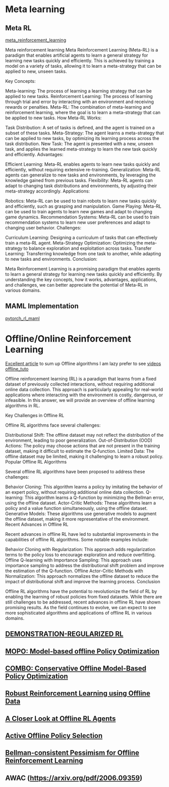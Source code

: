 # Meta learning

## Meta RL
[meta_reinforcement_learning](https://lilianweng.github.io/posts/2019-06-23-meta-rl/)

Meta reinforcement learning
Meta Reinforcement Learning (Meta-RL) is a paradigm that enables artificial agents to learn a general strategy for learning new tasks quickly and efficiently. This is achieved by training a model on a variety of tasks, allowing it to learn a meta-strategy that can be applied to new, unseen tasks.

Key Concepts:

Meta-learning: The process of learning a learning strategy that can be applied to new tasks.
Reinforcement Learning: The process of learning through trial and error by interacting with an environment and receiving rewards or penalties.
Meta-RL: The combination of meta-learning and reinforcement learning, where the goal is to learn a meta-strategy that can be applied to new tasks.
How Meta-RL Works:

Task Distribution: A set of tasks is defined, and the agent is trained on a subset of these tasks.
Meta-Strategy: The agent learns a meta-strategy that can be applied to new tasks, by optimizing its learning process across the task distribution.
New Task: The agent is presented with a new, unseen task, and applies the learned meta-strategy to learn the new task quickly and efficiently.
Advantages:

Efficient Learning: Meta-RL enables agents to learn new tasks quickly and efficiently, without requiring extensive re-training.
Generalization: Meta-RL agents can generalize to new tasks and environments, by leveraging the knowledge gained from previous tasks.
Flexibility: Meta-RL agents can adapt to changing task distributions and environments, by adjusting their meta-strategy accordingly.
Applications:

Robotics: Meta-RL can be used to train robots to learn new tasks quickly and efficiently, such as grasping and manipulation.
Game Playing: Meta-RL can be used to train agents to learn new games and adapt to changing game dynamics.
Recommendation Systems: Meta-RL can be used to train recommendation systems to learn new user preferences and adapt to changing user behavior.
Challenges:

Curriculum Learning: Designing a curriculum of tasks that can effectively train a meta-RL agent.
Meta-Strategy Optimization: Optimizing the meta-strategy to balance exploration and exploitation across tasks.
Transfer Learning: Transferring knowledge from one task to another, while adapting to new tasks and environments.
Conclusion:

Meta Reinforcement Learning is a promising paradigm that enables agents to learn a general strategy for learning new tasks quickly and efficiently. By understanding the key concepts, how it works, advantages, applications, and challenges, we can better appreciate the potential of Meta-RL in various domains.
## MAML Implementation 
[pytorch_rl_maml](https://github.com/tristandeleu/pytorch-maml-rl/tree/master)


# Offline/Online Reinforcement Learning

[Excellent article](https://arxiv.org/pdf/2201.05433) to sum up Offline algorithms
I am lazy prefer to see [videos](https://slideslive.com/38935785/offline-reinforcement-learning-from-algorithms-to-practical-challenges) 
[offline_tuto](https://arxiv.org/pdf/2005.01643)

Offline reinforcement learning (RL) is a paradigm that learns from a fixed dataset of previously collected interactions, without requiring additional online data collection. This approach is particularly appealing for real-world applications where interacting with the environment is costly, dangerous, or infeasible. In this answer, we will provide an overview of offline learning algorithms in RL.

Key Challenges in Offline RL

Offline RL algorithms face several challenges:

Distributional Shift: The offline dataset may not reflect the distribution of the environment, leading to poor generalization.
Out-of-Distribution (OOD) Actions: The policy may choose actions that are not present in the training dataset, making it difficult to estimate the Q-function.
Limited Data: The offline dataset may be limited, making it challenging to learn a robust policy.
Popular Offline RL Algorithms

Several offline RL algorithms have been proposed to address these challenges:

Behavior Cloning: This algorithm learns a policy by imitating the behavior of an expert policy, without requiring additional online data collection.
Q-learning: This algorithm learns a Q-function by minimizing the Bellman error, using the offline dataset.
Actor-Critic Methods: These algorithms learn a policy and a value function simultaneously, using the offline dataset.
Generative Models: These algorithms use generative models to augment the offline dataset, making it more representative of the environment.
Recent Advances in Offline RL

Recent advances in offline RL have led to substantial improvements in the capabilities of offline RL algorithms. Some notable examples include:

Behavior Cloning with Regularization: This approach adds regularization terms to the policy loss to encourage exploration and reduce overfitting.
Offline Q-learning with Importance Sampling: This approach uses importance sampling to address the distributional shift problem and improve the estimation of the Q-function.
Offline Actor-Critic Methods with Normalization: This approach normalizes the offline dataset to reduce the impact of distributional shift and improve the learning process.
Conclusion

Offline RL algorithms have the potential to revolutionize the field of RL by enabling the learning of robust policies from fixed datasets. While there are still challenges to be addressed, recent advances in offline RL have shown promising results. As the field continues to evolve, we can expect to see more sophisticated algorithms and applications of offline RL in various domains.

## [DEMONSTRATION-REGULARIZED RL](https://arxiv.org/pdf/2310.17303)

## [MOPO: Model-based offline Policy Optimization](https://proceedings.neurips.cc/paper/2020/file/a322852ce0df73e204b7e67cbbef0d0a-Paper.pdf)

## [COMBO: Conservative Offline Model-Based Policy Optimization](https://proceedings.neurips.cc/paper/2021/file/f29a179746902e331572c483c45e5086-Paper.pdf)

## [Robust Reinforcement Learning using Offline Data](https://proceedings.neurips.cc/paper_files/paper/2022/file/d01bda31bbcd780774ff15b534e03c40-Paper-Conference.pdf)

## [A Closer Look at Offline RL Agents](https://proceedings.neurips.cc/paper_files/paper/2022/file/3908cadfcc99db12001eafb1207353e9-Paper-Conference.pdf)

## [Active Offline Policy Selection](https://proceedings.neurips.cc/paper_files/paper/2021/file/cec2346566ba8ecd04bfd992fd193fb3-Paper.pdf)

## [Bellman-consistent Pessimism for Offline Reinforcement Learning](https://proceedings.neurips.cc/paper_files/paper/2021/file/34f98c7c5d7063181da890ea8d25265a-Paper.pdf)

## AWAC (https://arxiv.org/pdf/2006.09359)
